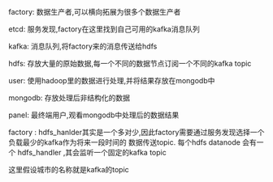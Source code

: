 factory: 数据生产者,可以横向拓展为很多个数据生产者

etcd: 服务发现,factory在这里找到自己可用的kafka消息队列

kafka: 消息队列,将factory来的消息传送给hdfs

hdfs: 存放大量的原始数据,每一个不同的数据节点订阅一个不同的kafka topic

user: 使用hadoop里的数据进行处理,并将结果存放在mongodb中

mongodb: 存放处理后非结构化的数据

panel: 最终端用户,观看mongodb中处理后的数据结果


factory : hdfs_hanlder其实是一个多对少,因此factory需要通过服务发现选择一个负载最少的kafka作为将来一段时间的
数据传送topic.
每个hdfs datanode 会有一个 hdfs_handler ,其会监听一个固定的kafka topic


这里假设城市的名称就是kafka的topic